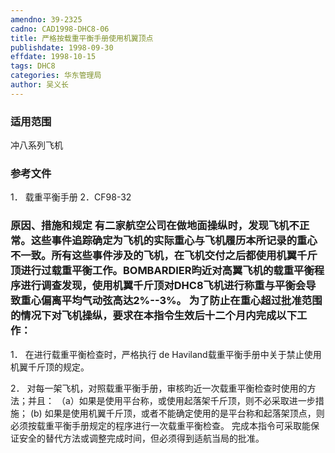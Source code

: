 ```yaml
---
amendno: 39-2325
cadno: CAD1998-DHC8-06
title: 严格按载重平衡手册使用机翼顶点
publishdate: 1998-09-30
effdate: 1998-10-15
tags: DHC8
categories: 华东管理局
author: 吴义长
---
```


### 适用范围 
冲八系列飞机

<!--more-->
### 参考文件
1．
载重平衡手册 
2．CF98-32 

### 原因、措施和规定 有二家航空公司在做地面操纵时，发现飞机不正常。这些事件追踪确定为飞机的实际重心与飞机履历本所记录的重心不一致。所有这些事件涉及的飞机，在飞机交付之后都使用机翼千斤顶进行过载重平衡工作。BOMBARDIER昀近对高翼飞机的载重平衡程序进行调查发现，使用机翼千斤顶对DHC8飞机进行称重与平衡会导致重心偏离平均气动弦高达2%--3%。 为了防止在重心超过批准范围的情况下对飞机操纵，要求在本指令生效后十二个月内完成以下工作： 
1． 在进行载重平衡检查时，严格执行 de Haviland载重平衡手册中关于禁止使用机翼千斤顶的规定。 

  
2． 对每一架飞机，对照载重平衡手册，审核昀近一次载重平衡检查时使用的方法；并且： 
     （a）如果是使用平台称，或使用起落架千斤顶，则不必采取进一步措施； 
(b) 如果是使用机翼千斤顶，或者不能确定使用的是平台称和起落架顶点，则必须按载重平衡手册规定的程序进行一次载重平衡检查。 完成本指令可采取能保证安全的替代方法或调整完成时间，但必须得到适航当局的批准。

